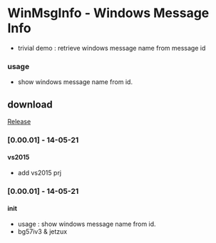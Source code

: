 # WinMsgInfo - Windows Message Info 
- trivial demo : retrieve windows message name from message id

### usage
- show windows message name from id.

## download

[Release](https://github.com/JetMeta/WinMsgInfo/tree/master/bin "Release")

### [0.00.01] - 14-05-21
#### vs2015
- add vs2015 prj

### [0.00.01] - 14-05-21
#### init
- usage : show windows message name from id.
- bg57iv3 & jetzux
